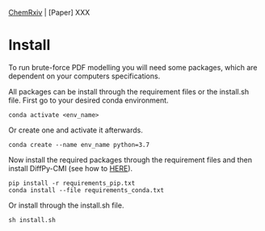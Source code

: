 [ChemRxiv](https://chemrxiv.org/engage/chemrxiv/article-details/6221f17357a9d20c9a729ecb)  |  [Paper] XXX

# Install
To run brute-force PDF modelling you will need some packages, which are dependent on your computers specifications. 

All packages can be install through the requirement files or the install.sh file. 
First go to your desired conda environment.
 ```
conda activate <env_name>
``` 
Or create one and activate it afterwards.
```
conda create --name env_name python=3.7
``` 
Now install the required packages through the requirement files and then install DiffPy-CMI (see how to [HERE](https://www.diffpy.org/products/diffpycmi/index.html)).
```
pip install -r requirements_pip.txt
conda install --file requirements_conda.txt
``` 
Or install through the install.sh file.
```
sh install.sh
``` 

